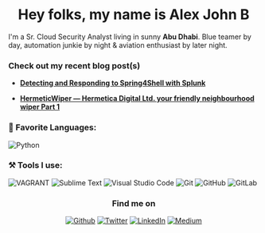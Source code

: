 <h1 align = "center"> Hey folks, my name is Alex John B  </h1>

I'm a Sr. Cloud Security Analyst living in sunny <b>Abu Dhabi</b>. Blue teamer by day, automation junkie by night & aviation enthusiast by later night.

<h3>Check out my recent blog post(s)</h3>
<ul>
  <li><a href="https://subtlystoic.medium.com/detecting-and-responding-to-spring4shell-with-splunk-89ade99f35fb"><b>Detecting and Responding to Spring4Shell with Splunk</b></a>
</ul>
<ul>
  <li><a href="https://subtlystoic.medium.com/hermeticwiper-hermetica-digital-ltd-your-friendly-neighbourhood-wipe-r-part-1-dbca32b9eb12"><b>HermeticWiper — Hermetica Digital Ltd. your friendly neighbourhood wiper Part 1</b></a>
</ul>
<h3>📄 Favorite Languages:</h3>
<p>
<a target="_blank"><img alt="Python" src="https://img.shields.io/badge/Python-%2312100E.svg?logo=python&style=for-the-badge&logoColor=yellow"/></a> 
</p>
<h3>⚒ Tools I use:</h3>
<p>
<a target="_blank"><img alt="VAGRANT" src="https://img.shields.io/badge/vagrant-%231563FF.svg?style=for-the-badge&logo=vagrant&logoColor=white"/></a> 
<a target="_blank"><img alt="Sublime Text" src="https://img.shields.io/badge/sublime_text-%23575757.svg?style=for-the-badge&logo=sublime-text&logoColor=important"/></a> 
<a target="_blank"><img alt="Visual Studio Code" src="https://img.shields.io/badge/Visual%20Studio%20Code-%2312100E.svg?logo=visual-studio-code&style=for-the-badge&logoColor=blue"/></a> 
<a target="_blank"><img alt="Git" src="https://img.shields.io/badge/Git-%2312100E.svg?logo=git&style=for-the-badge"/></a> 
<a target="_blank"><img alt="GitHub" src="https://img.shields.io/badge/GitHub-black?logo=GitHub&style=for-the-badge"/></a>
  <a target="_blank"><img alt="GitLab" src="https://img.shields.io/badge/gitlab-%23181717.svg?style=for-the-badge&logo=gitlab&logoColor=white"/></a> 
</p>
<h3 align="center">Find me on</h3>
<p align="center"><a 
href="https://github.com/west-wind" target="_blank"><img alt="Github" 
src="https://img.shields.io/badge/GitHub-%2312100E.svg?&style=for-the-badge&logo=Github&logoColor=white" /></a> <a 
href="https://twitter.com/Praetorian_GRD" target="_blank"><img alt="Twitter" 
src="https://img.shields.io/badge/twitter-%2312100E.svg?&style=for-the-badge&logo=twitter&logoColor=blue" /></a> <a 
href="https://www.linkedin.com/in/alexsean" target="_blank"><img alt="LinkedIn" 
src="https://img.shields.io/badge/linkedin-%2312100E.svg?&style=for-the-badge&logo=linkedin&logoColor=blue" /></a> <a 
href="https://medium.com/@subtlystoic" target="_blank"><img alt="Medium" 
src="https://img.shields.io/badge/medium-%2312100E.svg?&style=for-the-badge&logo=medium&logoColor=white" /></a><br><a 
</p>
